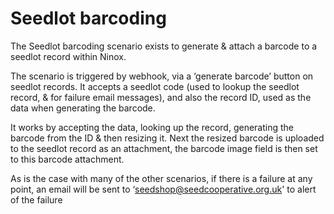 # Seedlot barcoding

The Seedlot barcoding scenario exists to generate & attach a barcode to a seedlot record within Ninox.

The scenario is triggered by webhook, via a ‘generate barcode’ button on seedlot records. It accepts a seedlot code (used to lookup the seedlot record, & for failure email messages), and also the record ID, used as the data when generating the barcode.

It works by accepting the data, looking up the record, generating the barcode from the ID & then resizing it. Next the resized barcode is uploaded to the seedlot record as an attachment, the barcode image field is then set to this barcode attachment.

As is the case with many of the other scenarios, if there is a failure at any point, an email will be sent to ‘seedshop@seedcooperative.org.uk' to alert of the failure
